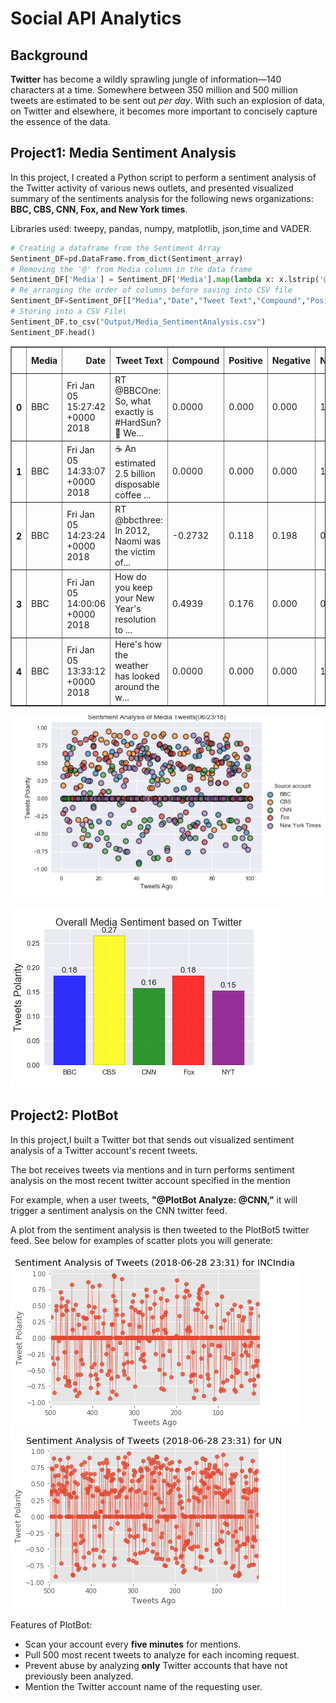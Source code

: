 # Social API Analytics

## Background

**Twitter** has become a wildly sprawling jungle of information—140 characters at a time. Somewhere between 350 million and 500 million tweets are estimated to be sent out _per day_. With such an explosion of data, on Twitter and elsewhere, it becomes more important to concisely capture the essence of the data.

## Project1: Media Sentiment Analysis

In this project, I created a Python script to perform a sentiment analysis of the Twitter activity of various news outlets, and presented visualized summary of the sentiments analysis for the following news organizations: **BBC, CBS, CNN, Fox, and New York times**.

Libraries used: tweepy, pandas, numpy, matplotlib, json,time and VADER.

```python
# Creating a dataframe from the Sentiment Array
Sentiment_DF=pd.DataFrame.from_dict(Sentiment_array)
# Removing the '@' from Media column in the data frame
Sentiment_DF['Media'] = Sentiment_DF['Media'].map(lambda x: x.lstrip('@'))
# Re_arranging the order of columns before saving into CSV file
Sentiment_DF=Sentiment_DF[["Media","Date","Tweet Text","Compound","Positive","Negative","Neutral","Tweets Ago"]]
# Storing into a CSV File\
Sentiment_DF.to_csv("Output/Media_SentimentAnalysis.csv")
Sentiment_DF.head()
```
<div>
<table border="1" class="dataframe">
  <thead>
    <tr style="text-align: right;">
      <th></th>
      <th>Media</th>
      <th>Date</th>
      <th>Tweet Text</th>
      <th>Compound</th>
      <th>Positive</th>
      <th>Negative</th>
      <th>Neutral</th>
      <th>Tweets Ago</th>
    </tr>
  </thead>
  <tbody>
    <tr>
      <th>0</th>
      <td>BBC</td>
      <td>Fri Jan 05 15:27:42 +0000 2018</td>
      <td>RT @BBCOne: So, what exactly is #HardSun? 🤔 We...</td>
      <td>0.0000</td>
      <td>0.000</td>
      <td>0.000</td>
      <td>1.000</td>
      <td>100</td>
    </tr>
    <tr>
      <th>1</th>
      <td>BBC</td>
      <td>Fri Jan 05 14:33:07 +0000 2018</td>
      <td>☕️ An estimated 2.5 billion disposable coffee ...</td>
      <td>0.0000</td>
      <td>0.000</td>
      <td>0.000</td>
      <td>1.000</td>
      <td>99</td>
    </tr>
    <tr>
      <th>2</th>
      <td>BBC</td>
      <td>Fri Jan 05 14:23:24 +0000 2018</td>
      <td>RT @bbcthree: In 2012, Naomi was the victim of...</td>
      <td>-0.2732</td>
      <td>0.118</td>
      <td>0.198</td>
      <td>0.684</td>
      <td>98</td>
    </tr>
    <tr>
      <th>3</th>
      <td>BBC</td>
      <td>Fri Jan 05 14:00:06 +0000 2018</td>
      <td>How do you keep your New Year's resolution to ...</td>
      <td>0.4939</td>
      <td>0.176</td>
      <td>0.000</td>
      <td>0.824</td>
      <td>97</td>
    </tr>
    <tr>
      <th>4</th>
      <td>BBC</td>
      <td>Fri Jan 05 13:33:12 +0000 2018</td>
      <td>Here's how the weather has looked around the w...</td>
      <td>0.0000</td>
      <td>0.000</td>
      <td>0.000</td>
      <td>1.000</td>
      <td>96</td>
    </tr>
  </tbody>
</table>
</div>

![png](Media_Sentiment_Analysis/Sentiment.png)

![png](Media_Sentiment_Analysis/Overall.png)


## Project2: PlotBot

In this project,I built a Twitter bot that sends out visualized sentiment analysis of a Twitter account's recent tweets.

The bot receives tweets via mentions and in turn performs sentiment analysis on the most recent twitter account specified in the mention

For example, when a user tweets, **"@PlotBot Analyze: @CNN,"** it will trigger a sentiment analysis on the CNN twitter feed.

A plot from the sentiment analysis is then tweeted to the PlotBot5 twitter feed. See below for examples of scatter plots you will generate:

![png](PlotBot/INCIndia.png)
![png](PlotBot/UN.png)

Features of PlotBot:

* Scan your account every **five minutes** for mentions.
* Pull 500 most recent tweets to analyze for each incoming request.
* Prevent abuse by analyzing **only** Twitter accounts that have not previously been analyzed.
* Mention the Twitter account name of the requesting user.
